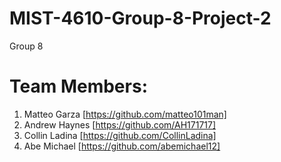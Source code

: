 # MIST-4610-Group-8-Project-2
Group 8

# Team Members:
1. Matteo Garza [https://github.com/matteo101man]
2. Andrew Haynes [https://github.com/AH171717]
3. Collin Ladina [https://github.com/CollinLadina]
4. Abe Michael [https://github.com/abemichael12]
